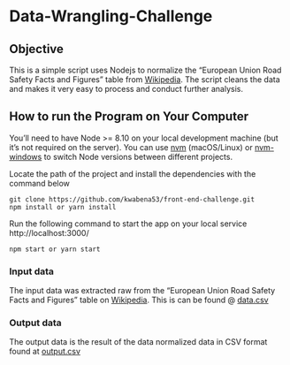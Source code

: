 # Data-Wrangling-Challenge

## Objective

This is a simple script uses Nodejs to normalize the “European Union Road Safety Facts and Figures” table from [Wikipedia](https://en.wikipedia.org/wiki/Road_safety_in_Europe). The script cleans the data and makes it very easy to process and conduct further analysis.

## How to run the Program on Your Computer

You’ll need to have Node >= 8.10 on your local development machine (but it’s not required on the server). You can use [nvm](https://github.com/creationix/nvm#installation) (macOS/Linux) or [nvm-windows](https://github.com/coreybutler/nvm-windows#node-version-manager-nvm-for-windows) to switch Node versions between different projects.

Locate the path of the project and install the dependencies with the command below

```
git clone https://github.com/kwabena53/front-end-challenge.git
npm install or yarn install
```

Run the following command to start the app on your local service http://localhost:3000/

```
npm start or yarn start
```

### Input data
The input data was extracted raw from the “European Union Road Safety Facts and Figures” table on [Wikipedia](https://en.wikipedia.org/wiki/Road_safety_in_Europe). This is can be found @ [data.csv](data.csv)

### Output data
The output data is the result of the data normalized data in CSV format found at [output.csv](output.csv)
